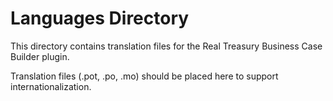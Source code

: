# Languages Directory

This directory contains translation files for the Real Treasury Business Case Builder plugin.

Translation files (.pot, .po, .mo) should be placed here to support internationalization.